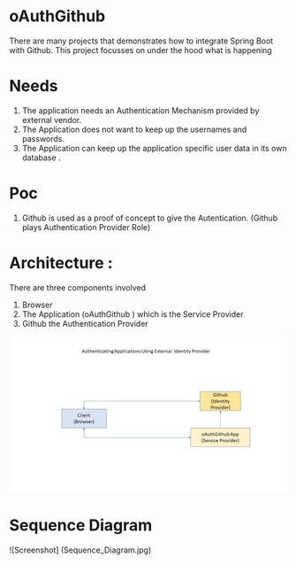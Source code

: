 

# oAuthGithub

There are many projects that demonstrates  how to integrate Spring Boot with Github. This project focusses on under the hood what is happening

# Needs

1. The application needs an Authentication Mechanism provided by external vendor.
2. The Application does not want to keep up the usernames and passwords.
3. The Application can keep up the application specific user data in its own database .

# Poc

1. Github is used as a proof of concept to give the Autentication. (Github plays Authentication Provider Role)


# Architecture :

There are three components involved

1. Browser
2. The Application (oAuthGithub ) which is the Service Provider
3. Github the Authentication Provider


![Screenshot](GitHubOAuth.jpg)

# Sequence Diagram
![Screenshot] (Sequence_Diagram.jpg)

